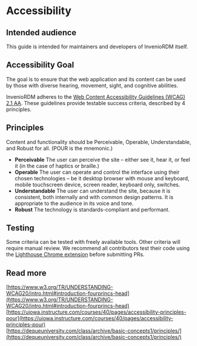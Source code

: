 # Accessibility

## Intended audience

This guide is intended for maintainers and developers of InvenioRDM itself.

## Accessibility Goal 

The goal is to ensure that the web application and its content can be used by those with diverse hearing, movement, sight, and cognitive abilities.

InvenioRDM adheres to the [Web Content Accessibility Guidelines (WCAG) 2.1 AA](https://www.w3.org/WAI/standards-guidelines/wcag/). These guidelines provide testable success criteria, described by 4 principles.

## Principles

Content and functionality should be Perceivable, Operable, Understandable, and Robust for all.  (POUR is the mnemonic.)

- **Perceivable**
The user can perceive the site – either see it, hear it, or feel it (in the case of haptics or braille.) 
- **Operable**
The user can operate and control the interface using their chosen technologies – be it desktop browser with mouse and keyboard, mobile touchscreen device, screen reader, keyboard only, switches. 
- **Understandable**
The user can understand the site, because it is consistent, both internally and with common design patterns. It is appropriate to the audience in its voice and tone.  
- **Robust**
The technology is standards-compliant and performant.  

## Testing

Some criteria can be tested with freely available tools. Other criteria will require manual review.
We recommend all contributors test their code using the [Lighthouse Chrome extension](https://chrome.google.com/webstore/detail/lighthouse/blipmdconlkpinefehnmjammfjpmpbjk?hl=en) before submitting PRs.

## Read more  
[https://www.w3.org/TR/UNDERSTANDING-WCAG20/intro.html#introduction-fourprincs-head](https://www.w3.org/TR/UNDERSTANDING-WCAG20/intro.html#introduction-fourprincs-head)  
[https://uiowa.instructure.com/courses/40/pages/accessibility-principles-pour](https://uiowa.instructure.com/courses/40/pages/accessibility-principles-pour)  
[https://dequeuniversity.com/class/archive/basic-concepts1/principles/](https://dequeuniversity.com/class/archive/basic-concepts1/principles/)
